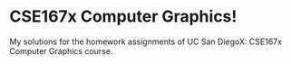 # CSE167x Computer Graphics!

My solutions for the homework assignments of UC San DiegoX: CSE167x Computer Graphics course.
